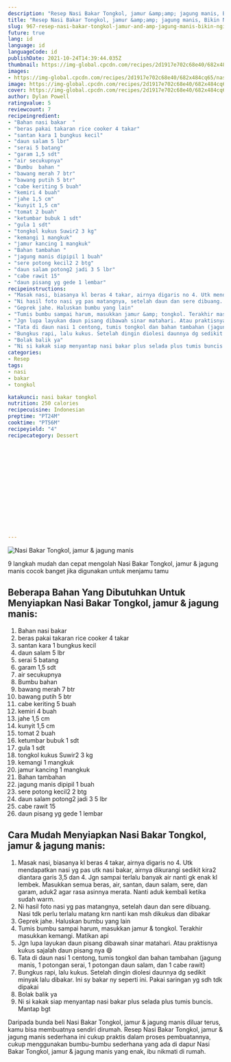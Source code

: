 ```yaml
---
description: "Resep Nasi Bakar Tongkol, jamur &amp;amp; jagung manis, Bikin Ngiler"
title: "Resep Nasi Bakar Tongkol, jamur &amp;amp; jagung manis, Bikin Ngiler"
slug: 967-resep-nasi-bakar-tongkol-jamur-and-amp-jagung-manis-bikin-ngiler
future: true
lang: id
language: id
languageCode: id
publishDate: 2021-10-24T14:39:44.035Z 
thumbnail: https://img-global.cpcdn.com/recipes/2d1917e702c68e40/682x484cq65/nasi-bakar-tongkol-jamur-jagung-manis-foto-resep-utama.png
images:
- https://img-global.cpcdn.com/recipes/2d1917e702c68e40/682x484cq65/nasi-bakar-tongkol-jamur-jagung-manis-foto-resep-utama.png
image: https://img-global.cpcdn.com/recipes/2d1917e702c68e40/682x484cq65/nasi-bakar-tongkol-jamur-jagung-manis-foto-resep-utama.png
cover: https://img-global.cpcdn.com/recipes/2d1917e702c68e40/682x484cq65/nasi-bakar-tongkol-jamur-jagung-manis-foto-resep-utama.png
author: Dylan Powell
ratingvalue: 5
reviewcount: 7
recipeingredient:
- "Bahan nasi bakar  "
- "beras pakai takaran rice cooker 4 takar"
- "santan kara 1 bungkus kecil"
- "daun salam 5 lbr"
- "serai 5 batang"
- "garam 1,5 sdt"
- "air secukupnya"
- "Bumbu  bahan "
- "bawang merah 7 btr"
- "bawang putih 5 btr"
- "cabe keriting 5 buah"
- "kemiri 4 buah"
- "jahe 1,5 cm"
- "kunyit 1,5 cm"
- "tomat 2 buah"
- "ketumbar bubuk 1 sdt"
- "gula 1 sdt"
- "tongkol kukus Suwir2 3 kg"
- "kemangi 1 mangkuk"
- "jamur kancing 1 mangkuk"
- "Bahan tambahan "
- "jagung manis dipipil 1 buah"
- "sere potong kecil2 2 btg"
- "daun salam potong2 jadi 3 5 lbr"
- "cabe rawit 15"
- "daun pisang yg gede 1 lembar"
recipeinstructions:
- "Masak nasi, biasanya kl beras 4 takar, airnya digaris no 4. Utk mendapatkan nasi yg pas utk nasi bakar, airnya dikurangi sedikit kira2 diantara garis 3,5 dan 4. Jgn sampai terlalu banyak air nanti gk enak kl lembek. Masukkan semua beras, air, santan, daun salam, sere, dan garam, aduk2 agar rasa asinnya merata. Nanti aduk kembali ketika sudah warm."
- "Ni hasil foto nasi yg pas matangnya, setelah daun dan sere dibuang. Nasi tdk perlu terlalu matang krn nanti kan msh dikukus dan dibakar"
- "Geprek jahe. Haluskan bumbu yang lain"
- "Tumis bumbu sampai harum, masukkan jamur &amp; tongkol. Terakhir masukkan kemangi. Matikan api"
- "Jgn lupa layukan daun pisang dibawah sinar matahari. Atau praktisnya kukus sajalah daun pisang nya 😄"
- "Tata di daun nasi 1 centong, tumis tongkol dan bahan tambahan (jagung manis, 1 potongan serai, 1 potongan daun salam, dan 1 cabe rawit)"
- "Bungkus rapi, lalu kukus. Setelah dingin diolesi daunnya dg sedikit minyak lalu dibakar. Ini sy bakar ny seperti ini. Pakai saringan yg sdh tdk dipakai"
- "Bolak balik ya"
- "Ni si kakak siap menyantap nasi bakar plus selada plus tumis buncis. Mantap bgt"
categories:
- Resep
tags:
- nasi
- bakar
- tongkol

katakunci: nasi bakar tongkol 
nutrition: 250 calories
recipecuisine: Indonesian
preptime: "PT24M"
cooktime: "PT56M"
recipeyield: "4"
recipecategory: Dessert


     
    
    
    
    
    
    
    
    
    
    
      
    
---
```



![Nasi Bakar Tongkol, jamur &amp; jagung manis](https://img-global.cpcdn.com/recipes/2d1917e702c68e40/682x484cq65/nasi-bakar-tongkol-jamur-jagung-manis-foto-resep-utama.png)

9 langkah mudah dan cepat mengolah  Nasi Bakar Tongkol, jamur &amp; jagung manis cocok banget jika digunakan untuk menjamu tamu

<!--inarticleads1-->

## Beberapa Bahan Yang Dibutuhkan Untuk Menyiapkan Nasi Bakar Tongkol, jamur &amp; jagung manis:

1. Bahan nasi bakar  
1. beras pakai takaran rice cooker 4 takar
1. santan kara 1 bungkus kecil
1. daun salam 5 lbr
1. serai 5 batang
1. garam 1,5 sdt
1. air secukupnya
1. Bumbu  bahan 
1. bawang merah 7 btr
1. bawang putih 5 btr
1. cabe keriting 5 buah
1. kemiri 4 buah
1. jahe 1,5 cm
1. kunyit 1,5 cm
1. tomat 2 buah
1. ketumbar bubuk 1 sdt
1. gula 1 sdt
1. tongkol kukus Suwir2 3 kg
1. kemangi 1 mangkuk
1. jamur kancing 1 mangkuk
1. Bahan tambahan 
1. jagung manis dipipil 1 buah
1. sere potong kecil2 2 btg
1. daun salam potong2 jadi 3 5 lbr
1. cabe rawit 15
1. daun pisang yg gede 1 lembar



<!--inarticleads2-->

## Cara Mudah Menyiapkan Nasi Bakar Tongkol, jamur &amp; jagung manis:

1. Masak nasi, biasanya kl beras 4 takar, airnya digaris no 4. Utk mendapatkan nasi yg pas utk nasi bakar, airnya dikurangi sedikit kira2 diantara garis 3,5 dan 4. Jgn sampai terlalu banyak air nanti gk enak kl lembek. Masukkan semua beras, air, santan, daun salam, sere, dan garam, aduk2 agar rasa asinnya merata. Nanti aduk kembali ketika sudah warm.
1. Ni hasil foto nasi yg pas matangnya, setelah daun dan sere dibuang. Nasi tdk perlu terlalu matang krn nanti kan msh dikukus dan dibakar
1. Geprek jahe. Haluskan bumbu yang lain
1. Tumis bumbu sampai harum, masukkan jamur &amp; tongkol. Terakhir masukkan kemangi. Matikan api
1. Jgn lupa layukan daun pisang dibawah sinar matahari. Atau praktisnya kukus sajalah daun pisang nya 😄
1. Tata di daun nasi 1 centong, tumis tongkol dan bahan tambahan (jagung manis, 1 potongan serai, 1 potongan daun salam, dan 1 cabe rawit)
1. Bungkus rapi, lalu kukus. Setelah dingin diolesi daunnya dg sedikit minyak lalu dibakar. Ini sy bakar ny seperti ini. Pakai saringan yg sdh tdk dipakai
1. Bolak balik ya
1. Ni si kakak siap menyantap nasi bakar plus selada plus tumis buncis. Mantap bgt




Daripada bunda beli  Nasi Bakar Tongkol, jamur &amp; jagung manis  diluar terus, kamu  bisa membuatnya sendiri dirumah. Resep  Nasi Bakar Tongkol, jamur &amp; jagung manis  sederhana ini cukup praktis dalam proses pembuatannya, cukup menggunakan bumbu-bumbu sederhana yang ada di dapur  Nasi Bakar Tongkol, jamur &amp; jagung manis  yang enak, ibu nikmati di rumah.
